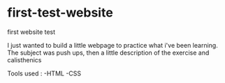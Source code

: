 # first-test-website
first website test

I just wanted to build a little webpage to practice what i've been learning.
The subject was push ups, then a little description of the exercise and calisthenics

Tools used :
-HTML
-CSS
